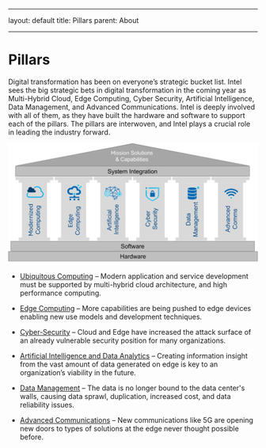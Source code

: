 ---
layout: default
title: Pillars
parent: About
___

# Pillars

Digital transformation has been on everyone’s strategic bucket list. Intel sees the big strategic bets in digital transformation in the coming year as Multi-Hybrid Cloud, Edge Computing, Cyber Security, Artificial Intelligence, Data Management, and Advanced Communications. Intel is deeply involved with all of them, as they have built the hardware and software to support each of the pillars. The pillars are interwoven, and Intel plays a crucial role in leading the industry forward.

![Six Pillars](./pillars.png)

* [Ubiquitous Computing](/tags/compute) – Modern application and service development must be supported by 
  multi-hybrid 
  cloud architecture, and high performance computing.

* [Edge Computing](/tags/edge) – More capabilities are being pushed to edge devices enabling new use models and 
  development techniques.

* [Cyber-Security](/tags/cybersecurity) – Cloud and Edge have increased the attack surface of an already vulnerable 
  security position for many organizations.

* [Artificial Intelligence and Data Analytics](/tags/aiml) – Creating information insight from the vast amount of data 
  generated on edge is key to an organization’s viability in the future.

* [Data Management](/tags/data) – The data is no longer bound to the data center's walls, causing data sprawl, 
  duplication, increased cost, and data reliability issues.

* [Advanced Communications](/tags/comms) – New communications like 5G are opening new doors to types of solutions at the 
  edge never thought possible before.

